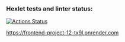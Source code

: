 ### Hexlet tests and linter status:
[![Actions Status](https://github.com/Egorpuzik/frontend-project-12/actions/workflows/hexlet-check.yml/badge.svg)](https://github.com/Egorpuzik/frontend-project-12/actions)

https://frontend-project-12-tx9l.onrender.com
   
 